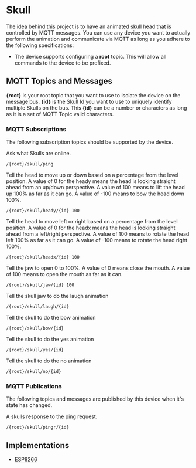 # Skull
The idea behind this project is to have an animated skull head that is controlled by MQTT messages.  You can use any device you want 
to actually perform the animation and communicate via MQTT as long as you adhere to the following specifications: 

* The device supports configuring a **root** topic.  This will allow all commands to the device to be prefixed.

## MQTT Topics and Messages

**{root}** is your root topic that you want to use to isolate the device on the message bus. 
**{id}** is the Skull Id you want to use to uniquely identify multiple Skulls on the bus.  This **{id}** can be a number or characters as long as it is a set of MQTT Topic valid characters.

### MQTT Subscriptions
The following subscription topics should be supported by the device.  

Ask what Skulls are online.  
```
/{root}/skull/ping
```

Tell the head to move up or down based on a percentage from the level position.  A value of 0 for the heady means the head is looking straight ahead from an up/down perspective.  A value of 100 means to lift the head up 100% as far as it can go.  A value of -100 means to bow the head down 100%.
  
```
/{root}/skull/heady/{id} 100
```

Tell the head to move left or right based on a percentage from the level position.  A value of 0 for the headx means the head is looking straight ahead from a left/right perspective.  A value of 100 means to rotate the head left 100% as far as it can go.  A value of -100 means to rotate the head right 100%.

```
/{root}/skull/headx/{id} 100
```

Tell the jaw to open 0 to 100%.  A value of 0 means close the mouth.  A value of 100 means to open the mouth as far as it can.

```
/{root}/skull/jaw/{id} 100
```

Tell the skull jaw to do the laugh animation

```
/{root}/skull/laugh/{id}
```

Tell the skull to do the bow animation

```
/{root}/skull/bow/{id}
```

Tell the skull to do the yes animation

```
/{root}/skull/yes/{id}
```

Tell the skull to do the no animation

```
/{root}/skull/no/{id}
```

### MQTT Publications
The following topics and messages are published by this device when it's state has changed.

A skulls response to the ping request.
```
/{root}/skull/pingr/{id} 
```

## Implementations 
* [ESP8266](ESP8266/)